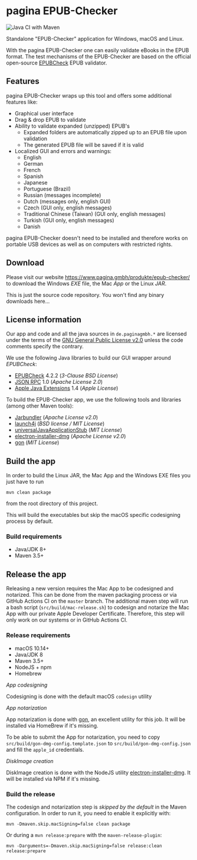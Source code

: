 pagina EPUB-Checker
===================

![Java CI with Maven](https://github.com/paginagmbh/EPUB-Checker/workflows/Java%20CI%20with%20Maven/badge.svg)

Standalone "EPUB-Checker" application for Windows, macOS and Linux.

With the pagina EPUB-Checker one can easily validate eBooks in the EPUB format. The test mechanisms of the EPUB-Checker are based on the official open-source [EPUBCheck](https://github.com/w3c/epubcheck) EPUB validator.


Features
--------

pagina EPUB-Checker wraps up this tool and offers some additional features like:

* Graphical user interface
* Drag & drop EPUB to validate
* Ability to validate expanded (unzipped) EPUB's
  * Expanded folders are automatically zipped up to an EPUB file upon validation
  * The generated EPUB file will be saved if it is valid
* Localized GUI and errors and warnings:
  * English
  * German
  * French
  * Spanish
  * Japanese
  * Portuguese (Brazil)
  * Russian (messages incomplete)
  * Dutch (messages only, english GUI)
  * Czech (GUI only, english messages)
  * Traditional Chinese (Taiwan) (GUI only, english messages)
  * Turkish (GUI only, english messages)
  * Danish

pagina EPUB-Checker doesn't need to be installed and therefore works on portable USB devices as well as on computers with restricted rights.


Download
--------

Please visit our website https://www.pagina.gmbh/produkte/epub-checker/ to download the Windows _EXE_ file, the Mac _App_ or the Linux _JAR_.

This is just the source code repository. You won't find any binary downloads here...


License information
-------------------

Our app and code and all the java sources in `de.paginagmbh.*` are licensed under the terms of the  [GNU General Public License v2.0](http://choosealicense.com/licenses/gpl-2.0/) unless the code comments specify the contrary.

We use the following Java libraries to build our GUI wrapper around *EPUBCheck*:
* [EPUBCheck](https://github.com/w3c/epubcheck) 4.2.2 (*3-Clause BSD License*)
* [JSON RPC](http://mvnrepository.com/artifact/com.metaparadigm/json-rpc/1.0) 1.0 (*Apache License 2.0*)
* [Apple Java Extensions](http://mvnrepository.com/artifact/com.apple/AppleJavaExtensions/1.4) 1.4 (*Apple License*)

To build the EPUB-Checker app, we use the following tools and libraries (among other Maven tools):
* [Jarbundler](https://github.com/UltraMixer/JarBundler) (*Apache License v2.0*)
* [launch4j](http://launch4j.sourceforge.net/) (*BSD license / MIT License*)
* [universalJavaApplicationStub](https://github.com/tofi86/universalJavaApplicationStub) (*MIT License*)
* [electron-installer-dmg](https://github.com/electron-userland/electron-installer-dmg) (*Apache License v2.0*)
* [gon](https://github.com/mitchellh/gon) (*MIT License*)


Build the app
-------------

In order to build the Linux JAR, the Mac App and the Windows EXE files you just have to run

```
mvn clean package
```

from the root directory of this project.

This will build the executables but skip the macOS specific codesigning process by default.


### Build requirements

* Java/JDK 8+
* Maven 3.5+


Release the app
---------------

Releasing a new version requires the Mac App to be codesigned and notarized. This can be done from the maven packaging process or via GitHub Actions CI on the `master` branch. The additional maven step will run a bash script (`src/build/mac-release.sh`) to codesign and notarize the Mac App with our private Apple Developer Certificate. Therefore, this step will only work on our systems or in GitHub Actions CI.

### Release requirements

* macOS 10.14+
* Java/JDK 8
* Maven 3.5+
* NodeJS + npm
* Homebrew

*App codesigning*

Codesigning is done with the default macOS `codesign` utility

*App notarization*

App notarization is done with [gon](https://github.com/mitchellh/gon), an excellent utility for this job. It will be installed via HomeBrew if it's missing.

To be able to submit the App for notarization, you need to copy `src/build/gon-dmg-config.template.json` to `src/build/gon-dmg-config.json` and fill the `apple_id` credentials.

*DiskImage creation*

DiskImage creation is done with the NodeJS utility [electron-installer-dmg](https://github.com/electron-userland/electron-installer-dmg). It will be installed via NPM if it's missing.

### Build the release

The codesign and notarization step is _skipped by the default_ in the Maven configuration. In order to run it, you need to enable it explicitly with:

```
mvn -Dmaven.skip.macSigning=false clean package
```

Or during a `mvn release:prepare` with the `maven-release-plugin`:

```
mvn -Darguments=-Dmaven.skip.macSigning=false release:clean release:prepare
```
